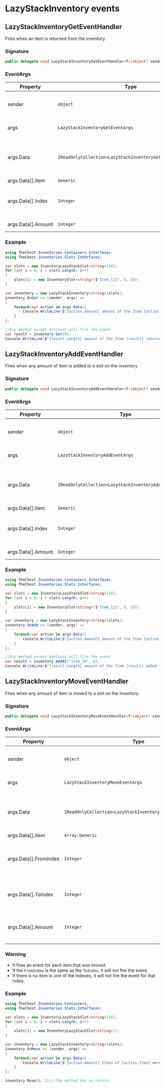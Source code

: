 # LazyStackInventory events

## LazyStackInventoryGetEventHandler

Fires when an item is returned from the inventory.

### Signature
```csharp
public delegate void LazyStackInventoryGetEventHandler<T>(object? sender, LazyStackInventoryGetEventArgs<T> e);
```

### EventArgs

| Property                  | Type                                                           | Description                                        |
|---------------------------|----------------------------------------------------------------|----------------------------------------------------|
| sender                    | `object`                                                       | Inventory responsible for firing the event         |
| args                      | `LazyStackInventoryGetEventArgs`                               | Class that holds data of the event                 |
| args.Data                 | `IReadOnlyCollection<LazyStackInventoryGetItemEventData<T>>`   | An array with all items and its respective indexes |
| args.Data[].Item          | `Generic`                                                      | Found item                                         |
| args.Data[].Index         | `Integer`                                                      | Index number where the `Item` was found            |
| args.Data[].Amount        | `Integer`                                                      | Amount of `Item` found                             |

### Example

```csharp
using TheChest.Inventories.Containers.Interfaces;
using TheChest.Inventories.Slots.Interfaces;

var slots = new InventoryLazyStackSlot<string>[10];
for (int i = 0; i < slots.Length; i++)
{
    slots[i] = new InventorySlot<string>($"Item_{i}", 5, 10);
}

var inventory = new LazyStackInventory<string>(slots);
inventory.OnGet += (sender, args) =>
{
    foreach(var action in args.Data){
        Console.WriteLine($"{action.Amount} amount of the Item {action.Item} returned from index {action.Index}");
    }
};

//Any method except GetCount will fire the event
var result = inventory.Get(0);
Console.WriteLine($"{result.Length} amount of the Item {result} returned from index {0}");
```

## LazyStackInventoryAddEventHandler

Fires when any amount of item is added to a slot on the inventory.

### Signature
```csharp
public delegate void LazyStackInventoryAddEventHandler<T>(object? sender, LazyStackInventoryAddEventArgs<T> e);
```

### EventArgs

| Property                  | Type                                                           | Description                                        |
|---------------------------|----------------------------------------------------------------|----------------------------------------------------|
| sender                    | `object`                                                       | Inventory responsible for firing the event         |
| args                      | `LazyStackInventoryAddEventArgs`                               | Class that holds data of the event                 |
| args.Data                 | `IReadOnlyCollection<LazyStackInventoryAddEventArgs<T>>`       | An array with all items and its respective indexes |
| args.Data[].Item          | `Generic`                                                      | Added item                                         |
| args.Data[].Index         | `Integer`                                                      | Index number where the `Item` was added            |
| args.Data[].Amount        | `Integer`                                                      | Amount of `Item` added                             |

### Example

```csharp
using TheChest.Inventories.Containers.Interfaces;
using TheChest.Inventories.Slots.Interfaces;

var slots = new InventoryLazyStackSlot<string>[10];
for (int i = 0; i < slots.Length; i++)
{
    slots[i] = new InventorySlot<string>($"Item_{i}", 5, 10);
}

var inventory = new LazyStackInventory<string>(slots);
inventory.OnAdd += (sender, args) =>
{
    foreach(var action in args.Data){
        Console.WriteLine($"{action.Amount} amount of the Item {action.Item} added to the index {action.Index}");
    }
};

//Any method except GetCount will fire the event
var result = inventory.AddAt("item_10", 0);
Console.WriteLine($"{result.Length} amount of the Item {result} added to the index {0}");
```

## LazyStackInventoryMoveEventHandler

Fires when any amount of item is moved to a slot on the inventory.

### Signature
```csharp
public delegate void LazyStackInventoryMoveEventHandler<T>(object? sender, LazyStackInventoryMoveEventArgs<T> e);
```

### EventArgs

| Property                  | Type                                                          | Description                                          |
|---------------------------|---------------------------------------------------------------|------------------------------------------------------|
| sender                    | `object`                                                      | Inventory responsible for firing the event           |
| args                      | `LazyStackInventoryMoveEventArgs`                             | Class that holds data of the event                   |
| args.Data                 | `IReadOnlyCollection<LazyStackInventoryMoveItemEventData<T>>` | An array with all items and its respective indexes   |
| args.Data[].Item          | `Array.Generic`                                               | Item moved                                           |
| args.Data[].FromIndex     | `Integer`                                                     | Index number where the `Item` is originally from     |
| args.Data[].ToIndex       | `Integer`                                                     | Index number where the `Item` was moved              |
| args.Data[].Amount        | `Integer`                                                     | Amount of `Item` moved from origin to target index   |

### Warning
* It fires an event for each item that was moved.
* If the `FromIndex` is the same as the `ToIndex`, it will not fire the event.
* If there is no item in one of the indexes, it will not fire the event for that index.

### Example

```csharp
using TheChest.Inventories.Containers;
using TheChest.Inventories.Slots.Interfaces;

var slots = new InventoryLazyStackSlot<string>[10];
for (int i = 0; i < slots.Length; i++)
{
    slots[i] = new InventoryLazyStackSlot<string>();
}

var inventory = new LazyStackInventory<string>(slots);
inventory.OnMove += (sender, args) =>
{
    foreach(var action in args.Data){
        Console.WriteLine($"{action.Amount} Items of {action.Item} were moved from the slot {action.FromIndex} to the slot {action.ToIndex}");
    }
};

inventory.Move(0, 1);//the method has no return
```
